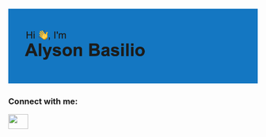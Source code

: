 ![Hi, I'm Alyson Basilio](https://github.com/AlysonBasilio/AlysonBasilio/blob/main/header.png)

<h3 align="left">Connect with me:</h3>
<p align="left">
<a href="https://www.linkedin.com/in/alyson-basilio/" target="blank"><img align="center" src="https://cdn.jsdelivr.net/npm/simple-icons@3.0.1/icons/linkedin.svg" alt="" height="30" width="40" /></a>
</p>
<!--
**AlysonBasilio/AlysonBasilio** is a ✨ _special_ ✨ repository because its `README.md` (this file) appears on your GitHub profile.

Here are some ideas to get you started:

- 🔭 I’m currently working on ...
- 🌱 I’m currently learning ...
- 👯 I’m looking to collaborate on ...
- 🤔 I’m looking for help with ...
- 💬 Ask me about ...
- 📫 How to reach me: ...
- 😄 Pronouns: ...
- ⚡ Fun fact: ...
-->
[![Alyson's GitHub stats](https://github-readme-stats.vercel.app/api?username=AlysonBasilio)](https://github.com/anuraghazra/github-readme-stats)
